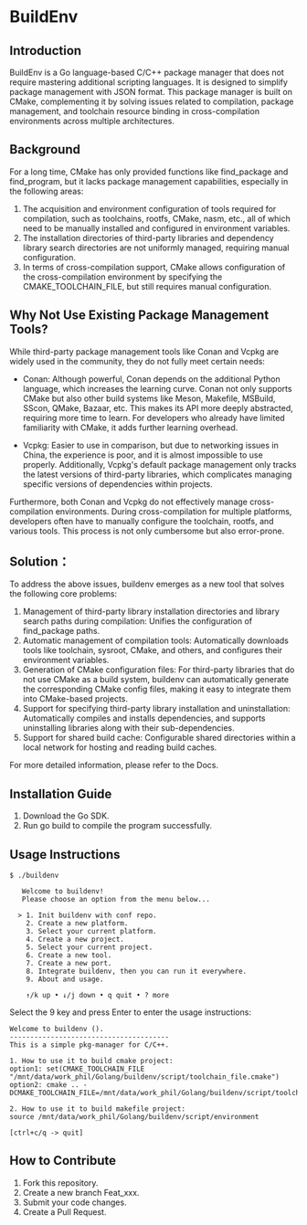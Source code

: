 # BuildEnv

## Introduction

BuildEnv is a Go language-based C/C++ package manager that does not require mastering additional scripting languages. It is designed to simplify package management with JSON format. This package manager is built on CMake, complementing it by solving issues related to compilation, package management, and toolchain resource binding in cross-compilation environments across multiple architectures.

## Background

For a long time, CMake has only provided functions like find_package and find_program, but it lacks package management capabilities, especially in the following areas:

1. The acquisition and environment configuration of tools required for compilation, such as toolchains, rootfs, CMake, nasm, etc., all of which need to be manually installed and configured in environment variables.
2. The installation directories of third-party libraries and dependency library search directories are not uniformly managed, requiring manual configuration.
3. In terms of cross-compilation support, CMake allows configuration of the cross-compilation environment by specifying the CMAKE_TOOLCHAIN_FILE, but still requires manual configuration.


## Why Not Use Existing Package Management Tools?

While third-party package management tools like Conan and Vcpkg are widely used in the community, they do not fully meet certain needs:

- Conan: Although powerful, Conan depends on the additional Python language, which increases the learning curve. Conan not only supports CMake but also other build systems like Meson, Makefile, MSBuild, SScon, QMake, Bazaar, etc. This makes its API more deeply abstracted, requiring more time to learn. For developers who already have limited familiarity with CMake, it adds further learning overhead.
  
- Vcpkg: Easier to use in comparison, but due to networking issues in China, the experience is poor, and it is almost impossible to use properly. Additionally, Vcpkg's default package management only tracks the latest versions of third-party libraries, which complicates managing specific versions of dependencies within projects.

Furthermore, both Conan and Vcpkg do not effectively manage cross-compilation environments. During cross-compilation for multiple platforms, developers often have to manually configure the toolchain, rootfs, and various tools. This process is not only cumbersome but also error-prone.

## Solution：

To address the above issues, buildenv emerges as a new tool that solves the following core problems:

1. Management of third-party library installation directories and library search paths during compilation: Unifies the configuration of find_package paths.
2. Automatic management of compilation tools: Automatically downloads tools like toolchain, sysroot, CMake, and others, and configures their environment variables.
3. Generation of CMake configuration files: For third-party libraries that do not use CMake as a build system, buildenv can automatically generate the corresponding CMake config files, making it easy to integrate them into CMake-based projects.
4. Support for specifying third-party library installation and uninstallation: Automatically compiles and installs dependencies, and supports uninstalling libraries along with their sub-dependencies.
5. Support for shared build cache: Configurable shared directories within a local network for hosting and reading build caches.

For more detailed information, please refer to the Docs.

## Installation Guide

1. Download the Go SDK.
2. Run go build to compile the program successfully.

## Usage Instructions

```
$ ./buildenv

   Welcome to buildenv!                                   
   Please choose an option from the menu below...         
                                                          
  > 1. Init buildenv with conf repo.                      
    2. Create a new platform.                             
    3. Select your current platform.                      
    4. Create a new project.                              
    5. Select your current project.                       
    6. Create a new tool.                                 
    7. Create a new port.                                 
    8. Integrate buildenv, then you can run it everywhere.
    9. About and usage.                                   
                                                          
    ↑/k up • ↓/j down • q quit • ? more 
```

Select the 9 key and press Enter to enter the usage instructions:

```
Welcome to buildenv ().
---------------------------------------
This is a simple pkg-manager for C/C++.

1. How to use it to build cmake project: 
option1: set(CMAKE_TOOLCHAIN_FILE "/mnt/data/work_phil/Golang/buildenv/script/toolchain_file.cmake")
option2: cmake .. -DCMAKE_TOOLCHAIN_FILE=/mnt/data/work_phil/Golang/buildenv/script/toolchain_file.cmake

2. How to use it to build makefile project: 
source /mnt/data/work_phil/Golang/buildenv/script/environment

[ctrl+c/q -> quit]
```

## How to Contribute

1.  Fork this repository.
2.  Create a new branch Feat_xxx.
3.  Submit your code changes.
4.  Create a Pull Request.